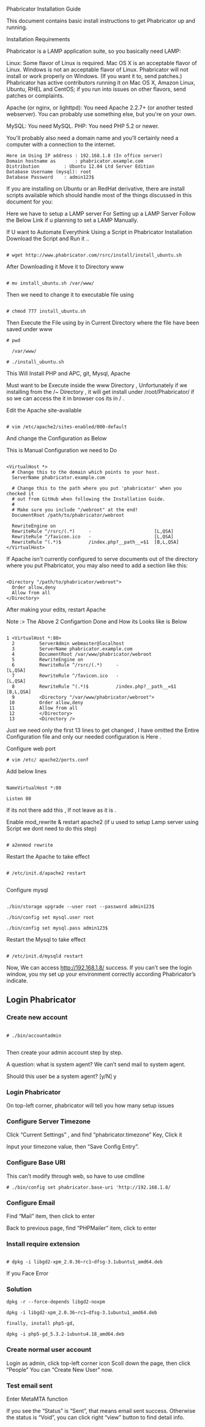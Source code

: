 Phabricator Installation Guide

This document contains basic install instructions to get Phabricator up and running.

Installation Requirements

Phabricator is a LAMP application suite, so you basically need LAMP:

Linux: Some flavor of Linux is required. Mac OS X is an acceptable flavor of Linux. Windows is not an acceptable flavor of Linux. Phabricator will not install or work properly on Windows. (If you want it to, send patches.) Phabricator has active contributors running it on Mac OS X, Amazon Linux, Ubuntu, RHEL and CentOS; if you run into issues on other flavors, send patches or complaints.

Apache (or nginx, or lighttpd): You need Apache 2.2.7+ (or another tested webserver). You can probably use something else, but you're on your own.

MySQL: You need MySQL.
PHP: You need PHP 5.2 or newer.


You'll probably also need a domain name and you'll certainly need a computer with a connection to the internet.



```
Here im Using IP address : 192.168.1.8 (In office server) 
Domain hostname as       : phabricator.example.com
Distribution 		 : Ubuntu 12.04 Ltd Server Edition
Database Username (mysql): root
Database Password	 : admin123$

```

If you are installing on Ubuntu or an RedHat derivative, there are install scripts available which should handle most of the things discussed in this document for you:


Here we have to setup a LAMP server For Setting up a LAMP Server Follow the Below Link if u planning to set a LAMP Manually.




If U want to Automate Everythink Using a Script in Phabricator Installation
Download the Script and Run it ..



```

# wget http://www.phabricator.com/rsrc/install/install_ubuntu.sh

```


After Downloading it Move it to Directory www


```

# mv install_ubuntu.sh /var/www/

```


Then we need to change it to executable file using 


```

# chmod 777 install_ubuntu.sh

```

Then Execute the File using by in Current Directory where the file have been saved under www


```
# pwd

  /var/www/

# ./install_ubuntu.sh

```


This Will Install PHP and APC, git, Mysql, Apache

Must want to be Execute inside the www Directory , Unfortunately if we installing from the /~ Directory , it will get install under /root/Phabricator/ if so we can access the it in browser cos its in / .


Edit the Apache site-available 


```

# vim /etc/apache2/sites-enabled/000-default

```

And change the Configuration as Below 

This is Manual Configuration we need to Do


```

<VirtualHost *>
  # Change this to the domain which points to your host.
  ServerName phabricator.example.com

  # Change this to the path where you put 'phabricator' when you checked it
  # out from GitHub when following the Installation Guide.
  #
  # Make sure you include "/webroot" at the end!
  DocumentRoot /path/to/phabricator/webroot

  RewriteEngine on
  RewriteRule ^/rsrc/(.*)     -                       [L,QSA]
  RewriteRule ^/favicon.ico   -                       [L,QSA]
  RewriteRule ^(.*)$          /index.php?__path__=$1  [B,L,QSA]
</VirtualHost>

```

If Apache isn't currently configured to serve documents out of the directory where you put Phabricator, you may also need to add a section like this:


```

<Directory "/path/to/phabricator/webroot">
  Order allow,deny
  Allow from all
</Directory>

```


After making your edits, restart Apache


Note :> The Above 2 Configartion Done and How its Looks like is Below 


```

1 <VirtualHost *:80>
  2         ServerAdmin webmaster@localhost
  3         ServerName phabricator.example.com
  4         DocumentRoot /var/www/phabricator/webroot
  5         RewriteEngine on
  6         RewriteRule ^/rsrc/(.*)     -                       [L,QSA]
  7         RewriteRule ^/favicon.ico   -                       [L,QSA]
  8         RewriteRule ^(.*)$          /index.php?__path__=$1  [B,L,QSA]
  9         <Directory "/var/www/phabricator/webroot">
 10         Order allow,deny
 11         Allow from all
 12         </Directory>
 13         <Directory />

```

 
Just we need only the first 13 lines to get changed , I have omitted the Entire Configuration file and only our needed configuration is Here . 



Configure web port


```
# vim /etc/ apache2/ports.conf

```

Add below lines

```

NameVirtualHost *:80

Listen 80

```

If its not there add this , If not leave as it is .



Enable mod_rewrite & restart apache2 (if u used to setup Lamp server using Script we dont need to do this step)
 

```

# a2enmod rewrite

```

Restart the Apache to take effect 


```

# /etc/init.d/apache2 restart


```


Configure mysql


```

./bin/storage upgrade --user root --password admin123$

./bin/config set mysql.user root

./bin/config set mysql.pass admin123$

```


Restart the Mysql to take effect 


```

# /etc/init.d/mysqld restart

```


Now, We can access http://192.168.1.8/ success. If you can’t see the login window, you my set up your environment correctly according Phabricator’s indicate.


## Login Phabricator



### Create new account


```

# ./bin/accountadmin


```


Then create your admin account step by step.

A question: what is system agent? We can’t send mail to system agent.

Should this user be a system agent? [y/N] y


### Login Phabricator


On top-left corner, phabricator will tell you how many setup issues


### Configure Server Timezone


Click “Current Settings” , and find “phabricator.timezone” Key, Click it

Input your timezone value, then “Save Config Entry”.


### Configure Base URI

This can’t modify through web, so have to use cmdline


```
# ./bin/config set phabricator.base-uri 'http://192.168.1.8/

```

### Configure Email

Find “Mail” item, then click to enter

Back to previous page, find “PHPMailer” item, click to enter


### Install require extension


```

# dpkg -i libgd2-xpm_2.0.36~rc1~dfsg-3.1ubuntu1_amd64.deb

```


If you Face Error 

### Solution 


```
dpkg -r --force-depends libgd2-noxpm

dpkg -i libgd2-xpm_2.0.36~rc1~dfsg-3.1ubuntu1_amd64.deb

finally, install php5-gd,

dpkg -i php5-gd_5.3.2-1ubuntu4.18_amd64.deb

```


### Create normal user account


Login as admin, click top-left corner icon
Scoll down the page, then click “People”
You can “Create New User” now.



### Test email sent

Enter MetaMTA function

If you see the “Status” is “Sent”, that means email sent success.  Otherwise the status is “Void”, you can click right “view” button to find detail info.
